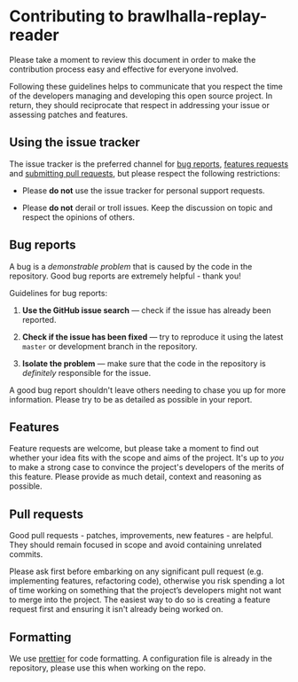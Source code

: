 # Contributing to **brawlhalla-replay-reader**

Please take a moment to review this document in order to make the contribution process easy and effective for everyone involved.

Following these guidelines helps to communicate that you respect the time of the developers managing and developing this open source project. In return, they should reciprocate that respect in addressing your issue or assessing patches and features.

## Using the issue tracker

The issue tracker is the preferred channel for [bug reports](#bug-reports),
[features requests](#features) and [submitting pull requests](#pull-requests),
but please respect the following restrictions:

- Please **do not** use the issue tracker for personal support requests.

- Please **do not** derail or troll issues. Keep the discussion on topic and
  respect the opinions of others.

## Bug reports

A bug is a _demonstrable problem_ that is caused by the code in the repository.
Good bug reports are extremely helpful - thank you!

Guidelines for bug reports:

1. **Use the GitHub issue search** &mdash; check if the issue has already been
   reported.

2. **Check if the issue has been fixed** &mdash; try to reproduce it using the
   latest `master` or development branch in the repository.

3. **Isolate the problem** &mdash; make sure that the code in the repository is
   _definitely_ responsible for the issue.

A good bug report shouldn't leave others needing to chase you up for more
information. Please try to be as detailed as possible in your report.

## Features

Feature requests are welcome, but please take a moment to find out whether your idea
fits with the scope and aims of the project. It's up to _you_ to make a strong
case to convince the project's developers of the merits of this feature. Please
provide as much detail, context and reasoning as possible.

## Pull requests

Good pull requests - patches, improvements, new features - are helpful. They should remain focused in scope and avoid containing unrelated commits.

Please ask first before embarking on any significant pull request (e.g. implementing features, refactoring code), otherwise you risk spending a lot of time working on something that the project’s developers might not want to merge into the project. The easiest way to do so is creating a feature request first and ensuring it isn't already being worked on.

## Formatting

We use [prettier](https://prettier.io/) for code formatting. A configuration file is already in the repository, please use this when working on the repo.
